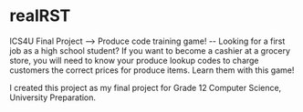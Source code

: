 # realRST
ICS4U Final Project --> Produce code training game! -- Looking for a first job as a high school student? If you want to become a cashier at a grocery store, you will need to know your produce lookup codes to charge customers the correct prices for produce items. Learn them with this game!

I created this project as my final project for Grade 12 Computer Science, University Preparation.
